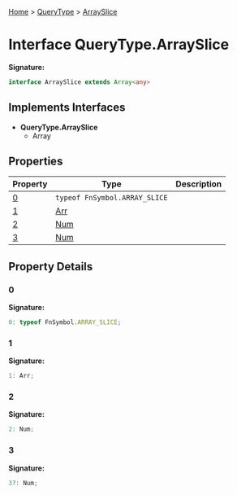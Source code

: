 [Home](../../../index.md) &gt; [QueryType](../../querytype.md) &gt; [ArraySlice](./arrayslice.md)

# Interface QueryType.ArraySlice


<b>Signature:</b>

```typescript
interface ArraySlice extends Array<any> 
```

## Implements Interfaces

- <b>QueryType.ArraySlice</b>
    - Array

## Properties

|  Property | Type | Description |
|  --- | --- | --- |
|  [0](./arrayslice.md#0-property) | `typeof FnSymbol.ARRAY_SLICE` |  |
|  [1](./arrayslice.md#1-property) | [Arr](../types/arr.md) |  |
|  [2](./arrayslice.md#2-property) | [Num](../types/num.md) |  |
|  [3](./arrayslice.md#3-property) | [Num](../types/num.md) |  |

## Property Details

<a id="0-property"></a>

### 0

<b>Signature:</b>

```typescript
0: typeof FnSymbol.ARRAY_SLICE;
```

<a id="1-property"></a>

### 1

<b>Signature:</b>

```typescript
1: Arr;
```

<a id="2-property"></a>

### 2

<b>Signature:</b>

```typescript
2: Num;
```

<a id="3-property"></a>

### 3

<b>Signature:</b>

```typescript
3?: Num;
```
